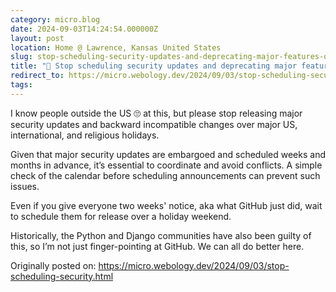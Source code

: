 ```yaml
---
category: micro.blog
date: 2024-09-03T14:24:54.000000Z
layout: post
location: Home @ Lawrence, Kansas United States
slug: stop-scheduling-security-updates-and-deprecating-major-features-over-holidays
title: "🚫 Stop scheduling security updates and deprecating major features over holidays"
redirect_to: https://micro.webology.dev/2024/09/03/stop-scheduling-security.html
tags:
---
```


I know people outside the US 🙄 at this, but please stop releasing major security updates and backward incompatible changes over major US, international, and religious holidays.

Given that major security updates are embargoed and scheduled weeks and months in advance, it’s essential to coordinate and avoid conflicts. A simple check of the calendar before scheduling announcements can prevent such issues.

Even if you give everyone two weeks' notice, aka what GitHub just did, wait to schedule them for release over a holiday weekend.

Historically, the Python and Django communities have also been guilty of this, so I’m not just finger-pointing at GitHub. We can all do better here.

Originally posted on: https://micro.webology.dev/2024/09/03/stop-scheduling-security.html
